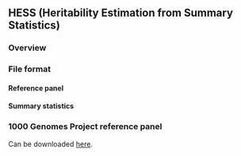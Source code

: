 ## HESS (Heritability Estimation from Summary Statistics)

### Overview

### File format

#### Reference panel

#### Summary statistics

### 1000 Genomes Project reference panel
Can be downloaded [here](https://drive.google.com/open?id=0B0OmLzMQAvWqT3pnTUhtaTBKbDA).
